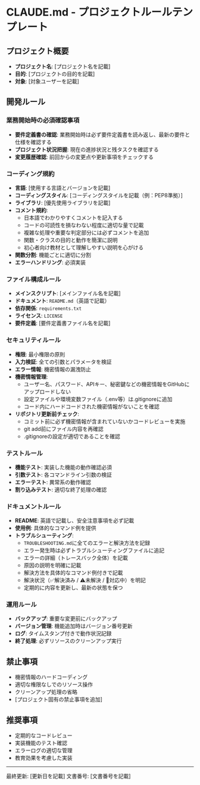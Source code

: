 # CLAUDE.md - プロジェクトルールテンプレート

## プロジェクト概要
- **プロジェクト名**: [プロジェクト名を記載]
- **目的**: [プロジェクトの目的を記載]
- **対象**: [対象ユーザーを記載]

## 開発ルール

### 業務開始時の必須確認事項
- **要件定義書の確認**: 業務開始時は必ず要件定義書を読み返し、最新の要件と仕様を確認する
- **プロジェクト状況把握**: 現在の進捗状況と残タスクを確認する
- **変更履歴確認**: 前回からの変更点や更新事項をチェックする

### コーディング規約
- **言語**: [使用する言語とバージョンを記載]
- **コーディングスタイル**: [コーディングスタイルを記載（例：PEP8準拠）]
- **ライブラリ**: [優先使用ライブラリを記載]
- **コメント規約**: 
  - 日本語でわかりやすくコメントを記入する
  - コードの可読性を損なわない程度に適切な量で記載
  - 複雑な処理や重要な判定部分には必ずコメントを追加
  - 関数・クラスの目的と動作を簡潔に説明
  - 初心者向け教材として理解しやすい説明を心がける
- **関数分割**: 機能ごとに適切に分割
- **エラーハンドリング**: 必須実装

### ファイル構成ルール
- **メインスクリプト**: [メインファイル名を記載]
- **ドキュメント**: `README.md`（英語で記載）
- **依存関係**: `requirements.txt`
- **ライセンス**: `LICENSE`
- **要件定義**: [要件定義書ファイル名を記載]

### セキュリティルール
- **権限**: 最小権限の原則
- **入力検証**: 全ての引数とパラメータを検証
- **エラー情報**: 機密情報の漏洩防止
- **機密情報管理**: 
  - ユーザー名、パスワード、APIキー、秘密鍵などの機密情報をGitHubにアップロードしない
  - 設定ファイルや環境変数ファイル（.env等）は.gitignoreに追加
  - コード内にハードコードされた機密情報がないことを確認
- **リポジトリ更新前チェック**: 
  - コミット前に必ず機密情報が含まれていないかコードレビューを実施
  - git add前にファイル内容を再確認
  - .gitignoreの設定が適切であることを確認

### テストルール
- **機能テスト**: 実装した機能の動作確認必須
- **引数テスト**: 各コマンドライン引数の検証
- **エラーテスト**: 異常系の動作確認
- **割り込みテスト**: 適切な終了処理の確認

### ドキュメントルール
- **README**: 英語で記載し、安全注意事項を必ず記載
- **使用例**: 具体的なコマンド例を提供
- **トラブルシューティング**:
  - `TROUBLESHOOTING.md`に全てのエラーと解決方法を記録
  - エラー発生時は必ずトラブルシューティングファイルに追記
  - エラーの詳細（トレースバック全体）を記載
  - 原因の説明を明確に記載
  - 解決方法を具体的なコマンド例付きで記載
  - 解決状況（✅解決済み / ⚠️未解決 / 🔄対応中）を明記
  - 定期的に内容を更新し、最新の状態を保つ

### 運用ルール
- **バックアップ**: 重要な変更前にバックアップ
- **バージョン管理**: 機能追加時はバージョン番号更新
- **ログ**: タイムスタンプ付きで動作状況記録
- **終了処理**: 必ずリソースのクリーンアップ実行

## 禁止事項
- 機密情報のハードコーディング
- 適切な権限なしでのリソース操作
- クリーンアップ処理の省略
- [プロジェクト固有の禁止事項を追加]

## 推奨事項
- 定期的なコードレビュー
- 実装機能のテスト確認
- エラーログの適切な管理
- 教育効果を考慮した実装

---
最終更新: [更新日を記載]
文書番号: [文書番号を記載]